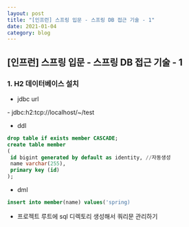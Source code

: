 ```yaml
---
layout: post
title: "[인프런] 스프링 입문 - 스프링 DB 접근 기술 - 1"
date: 2021-01-04
category: blog
---
```


## [인프런] 스프링 입문 - 스프링 DB 접근 기술 - 1

### 1. H2 데이터베이스 설치

- jdbc url

 \- jdbc:h2:tcp://localhost/~/test
 
 - ddl
```sql
drop table if exists member CASCADE;
create table member
(
 id bigint generated by default as identity, //자동생성
 name varchar(255),
 primary key (id)
);
```
- dml
```sql
insert into member(name) values('spring)
```

- 프로젝트 루트에 sql 디렉토리 생성해서 쿼리문 관리하기

<br>



